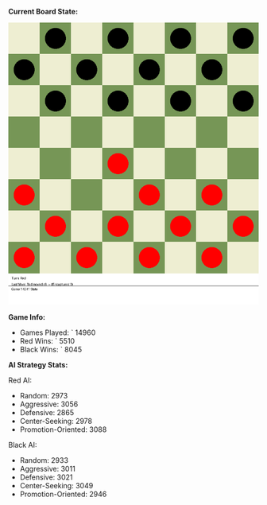 
**Current Board State:**  
<!-- START_GIF -->
![Checkers Game](./checkers_game.gif)
<!-- END_GIF -->

**Game Info:**  
- Games Played: `<!-- GAMES_PLAYED --> 14960
- Red Wins: `<!-- RED_WINS --> 5510
- Black Wins: `<!-- BLACK_WINS --> 8045

<!-- AI_STATS -->
**AI Strategy Stats:**

Red AI:
- Random: 2973
- Aggressive: 3056
- Defensive: 2865
- Center-Seeking: 2978
- Promotion-Oriented: 3088

Black AI:
- Random: 2933
- Aggressive: 3011
- Defensive: 3021
- Center-Seeking: 3049
- Promotion-Oriented: 2946

